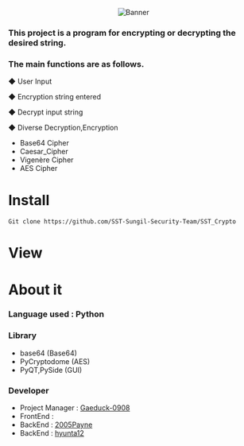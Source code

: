 <div align = "center">

  ![Banner](https://user-images.githubusercontent.com/82009667/199388561-5329a48e-c9ea-4c75-86a2-aef054c9e64b.png)
  
</div>

  ### This project is a program for encrypting or decrypting the desired string.
  
  ### The main functions are as follows.
  
  ◆ User Input
  
  ◆ Encryption string entered
  
  ◆ Decrypt input string
  
  ◆ Diverse Decryption,Encryption <Br>
  - Base64 Cipher <Br>
  - Caesar_Cipher <Br>
  - Vigenère Cipher <Br>
  - AES Cipher <Br>
  
  # Install
  ```
  Git clone https://github.com/SST-Sungil-Security-Team/SST_Crypto
  ```
  
  # View
  
  # About it
  
  ### Language used : Python
  
  ### Library
  - base64 (Base64)
  - PyCryptodome (AES)
  - PyQT,PySide (GUI)
  
  ### Developer
  - Project Manager : [Gaeduck-0908](https://github.com/gaeduck-0908) <br>
  - FrontEnd : []() <br>
  - BackEnd : []() [2005Payne](https://github.com/2005Payne) <br>
  - BackEnd : [hyunta12](https://github.com/rkdwngns) <br>
